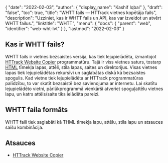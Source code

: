 {
  "date": "2022-02-03",
  "author": {
    "display_name": "Kashif Iqbal"
},
  "draft": "false",
  "toc": true,
  "title": "WHTT fails — HTTrack vietnes kopētāja fails",
  "description": "Uzziniet, kas ir WHTT fails un API, kas var izveidot un atvērt WHTT failus.",
  "linktitle": "WHTT",
  "menu": {
    "docs": {
      "parent": "web",
      "identifier": "web-wht-lvt"
}
},
  "lastmod": "2022-02-03"
}

## Kas ir WHTT fails?

WHTT fails ir vietnes bezsaistes versija, kas tiek lejupielādēta, izmantojot [HTTrack Website Copier](https://www.httrack.com/) programmatūru. Tajā ir viss vietnes saturs, tostarp [HTML](/web/html/) tīmekļa lapas, attēli, stila lapas, saites un direktorijus. Visas vietnes lapas tiek lejupielādētas rekursīvi un saglabātas diskā kā bezsaistes spogulis. Kad vietne tiek lejupielādēta ar HTTrack programmatūras palīdzību, to var skatīt bezsaistē bez savienojuma ar internetu. Lai skatītu lejupielādēto vietni, pārlūkprogrammā vienkārši atveriet spoguļattēlu vietnes lapu, un katrs attēls/saite tiks ielādēta pareizi.

## WHTT faila formāts

WHTT faili tiek saglabāti kā THML tīmekļa lapu, attēlu, stila lapu un atsauces saišu kombinācija.

## Atsauces

* [HTTrack Website Copier](https://www.httrack.com/)


